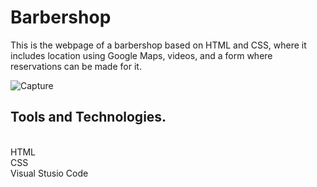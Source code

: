 <h1>Barbershop</h1>
This is the webpage of a barbershop based on HTML and CSS, where it includes location using Google Maps, videos, and a form where reservations can be made for it.<br>




![Capture](https://user-images.githubusercontent.com/88990949/234706082-5d7ebe50-ae3a-43c4-997a-8b07ad6244c9.JPG)


<h2>Tools and Technologies.</h2><br>
HTML<br>
CSS<br>
Visual Stusio Code


